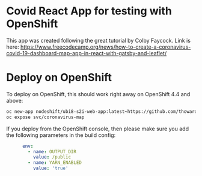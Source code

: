 # Covid React App for testing with OpenShift

This app was created following the great tutorial by Colby Faycock.
Link is here: <https://www.freecodecamp.org/news/how-to-create-a-coronavirus-covid-19-dashboard-map-app-in-react-with-gatsby-and-leaflet/>

# Deploy on OpenShift

To deploy on OpenShift, this should work right away on OpenShift 4.4 and above:

```bash
oc new-app nodeshift/ubi8-s2i-web-app:latest~https://github.com/thoward-rh/coronavirus-map --build-env YARN_ENABLED=true --build-env OUTPUT_DIR=/public
oc expose svc/coronavirus-map
```

If you deploy from the OpenShift console, then please make sure you add the following parameters in the build config:

```yaml
      env:
        - name: OUTPUT_DIR
          value: /public
        - name: YARN_ENABLED
          value: 'true'
```
